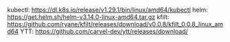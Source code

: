 kubectl: https://dl.k8s.io/release/v1.29.1/bin/linux/amd64/kubectl
helm: https://get.helm.sh/helm-v3.14.0-linux-amd64.tar.gz
kfilt: https://github.com/ryane/kfilt/releases/download/v0.0.8/kfilt_0.0.8_linux_amd64
YTT: https://github.com/carvel-dev/ytt/releases/download/
